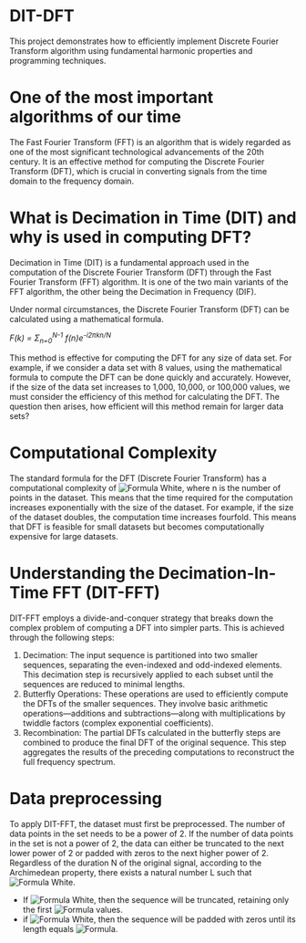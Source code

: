 # DIT-DFT

This project demonstrates how to efficiently implement Discrete Fourier Transform algorithm using fundamental harmonic properties and programming techniques.

# One of the most important algorithms of our time

The Fast Fourier Transform (FFT) is an algorithm that is widely regarded as one of the most
significant technological advancements of the 20th century. It is an effective method for 
computing the Discrete Fourier Transform (DFT), which is crucial in converting signals from 
the time domain to the frequency domain.

# What is Decimation in Time (DIT) and why is used in computing DFT?

Decimation in Time (DIT) is a fundamental approach used in the computation of the Discrete Fourier Transform (DFT) through the Fast Fourier Transform (FFT) algorithm. It is one of the two main variants of the FFT algorithm, the other being the Decimation in Frequency (DIF).

Under normal circumstances, the Discrete Fourier Transform (DFT) can be calculated using a mathematical formula. <p><i>F(k) = Σ<sub>n=0</sub><sup>N-1</sup> f(n)e<sup>-i2πkn/N</sup></i></p>
This method is effective for computing the DFT for any size of data set. For example, if we consider a data set with 8 values, using the mathematical formula to compute the DFT can be done quickly and accurately. However, if the size of the data set increases to 1,000, 10,000, or 100,000 values, we must consider the efficiency of this method for calculating the DFT. The question then arises, how efficient will this method remain for larger data sets? 

# Computational Complexity 

The standard formula for the DFT (Discrete Fourier Transform) has a computational complexity of ![Formula White](https://latex.codecogs.com/svg.image?\color{white}O(n^2)), where n is the number of points in the dataset. This means that the time required for the computation increases exponentially with the size of the dataset. For example, if the size of the dataset doubles, the computation time increases fourfold. This means that DFT is feasible for small datasets but becomes computationally expensive for large datasets.



# Understanding the Decimation-In-Time FFT (DIT-FFT)

DIT-FFT employs a divide-and-conquer strategy that breaks down the complex problem of computing a DFT into simpler parts. This is achieved through the following steps:
  1. Decimation: The input sequence is partitioned into two smaller sequences, separating the even-indexed and odd-indexed elements. This decimation step is recursively applied to each subset until the sequences are reduced to minimal lengths.
  2. Butterfly Operations: These operations are used to efficiently compute the DFTs of the smaller sequences. They involve basic arithmetic operations—additions and subtractions—along with multiplications by twiddle factors (complex exponential coefficients).
  3. Recombination: The partial DFTs calculated in the butterfly steps are combined to produce the final DFT of the original sequence. This step aggregates the results of the preceding computations to reconstruct the full frequency spectrum.

# Data preprocessing

To apply DIT-FFT, the dataset must first be preprocessed. The number of data points in the set needs to be a power of 2. If the number of data points in the set is not a power of 2, the data can either be truncated to the next lower power of 2 or padded with zeros to the next higher power of 2. Regardless of the duration N of the original signal, according to the Archimedean property, there exists a natural number  L  such that ![Formula White](https://latex.codecogs.com/svg.image?\inline&space;\color{white}^{}2^L<N\leq&space;2^{L&plus;1}).
  - If ![Formula White](https://latex.codecogs.com/svg.image?\inline&space;\color{white}N-2^L<2^{L&plus;1}-N), then the sequence will be truncated, retaining only the first ![Formula](https://latex.codecogs.com/svg.image?\inline&space;\color{white}2^L) values.
  - if ![Formula White](https://latex.codecogs.com/svg.image?\inline&space;\color{white}N-2^L\geq&space;2^{L&plus;1}-N), then the sequence will be padded with zeros until its length equals ![Formula](https://latex.codecogs.com/svg.image?\inline&space;\color{white}2^{L&plus;1}).





